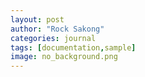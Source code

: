 ```yaml
---
layout: post
author: "Rock Sakong"
categories: journal
tags: [documentation,sample]
image: no_background.png
---
```


